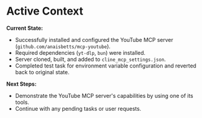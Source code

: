 # Active Context

**Current State:**

- Successfully installed and configured the YouTube MCP server (`github.com/anaisbetts/mcp-youtube`).
- Required dependencies (`yt-dlp`, `bun`) were installed.
- Server cloned, built, and added to `cline_mcp_settings.json`.
- Completed test task for environment variable configuration and reverted back to original state.

**Next Steps:**

- Demonstrate the YouTube MCP server's capabilities by using one of its tools.
- Continue with any pending tasks or user requests.
